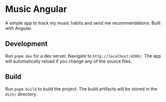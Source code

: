 # Music Angular

A simple app to track my music habits and send me recommendations. Built with Angular.

## Development

Run `pnpm dev` for a dev server. Navigate to `http://localhost:4200/`. The app will automatically reload if you change any of the source files.

## Build

Run `pnpm build` to build the project. The build artifacts will be stored in the `dist/` directory.


